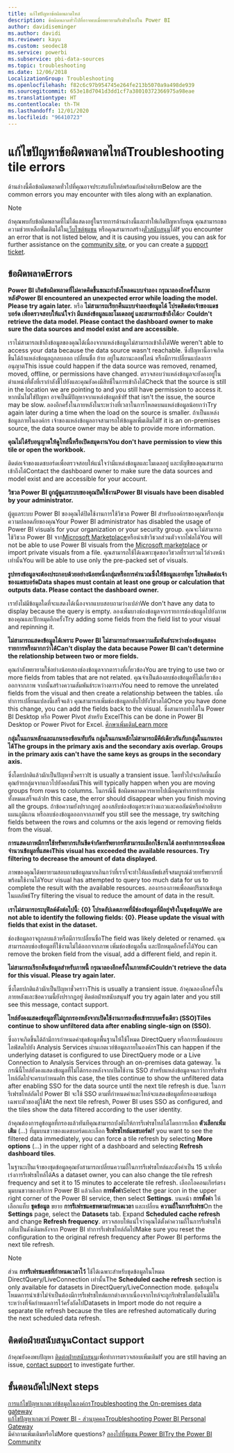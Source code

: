 ```yaml
---
title: แก้ไขปัญหาข้อผิดพลาดไทล์
description: ข้อผิดพลาดทั่วไปที่อาจพบเมื่อพยายามรีเฟรชไทล์ใน Power BI
author: davidiseminger
ms.author: davidi
ms.reviewer: kayu
ms.custom: seodec18
ms.service: powerbi
ms.subservice: pbi-data-sources
ms.topic: troubleshooting
ms.date: 12/06/2018
LocalizationGroup: Troubleshooting
ms.openlocfilehash: f82c6c97b954745e264fe213b5070a9a498de939
ms.sourcegitcommit: 653e18d7041d3dd1cf7a38010372366975a98eae
ms.translationtype: HT
ms.contentlocale: th-TH
ms.lasthandoff: 12/01/2020
ms.locfileid: "96410723"
---
```

# <a name="troubleshooting-tile-errors"></a><span data-ttu-id="c8ee8-103">แก้ไขปัญหาข้อผิดพลาดไทล์</span><span class="sxs-lookup"><span data-stu-id="c8ee8-103">Troubleshooting tile errors</span></span>
<span data-ttu-id="c8ee8-104">ด้านล่างนี้คือข้อผิดพลาดทั่วไปที่คุณอาจประสบกับไทล์พร้อมกับคำอธิบาย</span><span class="sxs-lookup"><span data-stu-id="c8ee8-104">Below are the common errors you may encounter with tiles along with an explanation.</span></span>

> [!NOTE]
> <span data-ttu-id="c8ee8-105">ถ้าคุณพบกับข้อผิดพลาดที่ไม่ได้แสดงอยู่ในรายการด้านล่างนี้และทำให้เกิดปัญหากับคุณ คุณสามารถขอความช่วยเหลือพิ่่มเติมได้ใน[เว็บไซต์ชุมชน](https://community.powerbi.com/) หรือคุณสามารถสร้าง[ตั๋วสนับสนุน](https://powerbi.microsoft.com/support/)ได้</span><span class="sxs-lookup"><span data-stu-id="c8ee8-105">If you encounter an error that is not listed below, and it is causing you issues, you can ask for further assistance on the [community site](https://community.powerbi.com/), or you can create a [support ticket](https://powerbi.microsoft.com/support/).</span></span>
> 
> 

## <a name="errors"></a><span data-ttu-id="c8ee8-106">ข้อผิดพลาด</span><span class="sxs-lookup"><span data-stu-id="c8ee8-106">Errors</span></span>
<span data-ttu-id="c8ee8-107">**Power BI เกิดข้อผิดพลาดที่ไม่คาดคิดขึ้นขณะกำลังโหลดแบบจำลอง กรุณาลองอีกครั้งในภายหลัง**</span><span class="sxs-lookup"><span data-stu-id="c8ee8-107">**Power BI encountered an unexpected error while loading the model. Please try again later.**</span></span>
<span data-ttu-id="c8ee8-108">หรือ **ไม่สามารถเรียกคืนแบบจำลองข้อมูลได้ โปรดติดต่อเจ้าของแดชบอร์ด เพื่อตรวจสอบให้แน่ใจว่า มีแหล่งข้อมูลและโมเดลอยู่ และสามารถเข้าถึงได้**</span><span class="sxs-lookup"><span data-stu-id="c8ee8-108">or **Couldn't retrieve the data model. Please contact the dashboard owner to make sure the data sources and model exist and are accessible.**</span></span>

<span data-ttu-id="c8ee8-109">เราไม่สามารถเข้าถึงข้อมูลของคุณได้เนื่องจากแหล่งข้อมูลไม่สามารถเข้าถึงได้</span><span class="sxs-lookup"><span data-stu-id="c8ee8-109">We weren't able to access your data because the data source wasn't reachable.</span></span> <span data-ttu-id="c8ee8-110">ซึ่งปัญหานี้อาจเกิดขึ้นได้ถ้าแหล่งข้อมูลถูกลบออก เปลี่ยนชื่อ ย้าย อยู่ในสถานะออฟไลน์ หรือมีการเปลี่ยนแปลงการอนุญาต</span><span class="sxs-lookup"><span data-stu-id="c8ee8-110">This issue could happen if the data source was removed, renamed, moved, offline, or permissions have changed.</span></span> <span data-ttu-id="c8ee8-111">ตรวจสอบว่าแหล่งข้อมูลจะยังคงอยู่ในตำแหน่งที่ตั้งที่เรากำลังชี้ไปยังและคุณยังคงมีสิทธิ์ในการเข้าถึงได้</span><span class="sxs-lookup"><span data-stu-id="c8ee8-111">Check that the source is still in the location we are pointing to and you still have permission to access it.</span></span> <span data-ttu-id="c8ee8-112">หากนั่นไม่ใช่ปัญหา อาจเป็นมีปัญหาจากแหล่งข้อมูลช้า</span><span class="sxs-lookup"><span data-stu-id="c8ee8-112">If that isn't the issue, the source may be slow.</span></span> <span data-ttu-id="c8ee8-113">ลองอีกครั้งในภายหลังในระหว่างที่เวลาในการโหลดบนแหล่งข้อมูลน้อยกว่า</span><span class="sxs-lookup"><span data-stu-id="c8ee8-113">Try again later during a time when the load on the source is smaller.</span></span> <span data-ttu-id="c8ee8-114">ถ้าเป็นแหล่งข้อมูลภายในองค์กร เจ้าของแหล่งข้อมูลอาจสามารถให้ข้อมูลเพิ่มเติมได้</span><span class="sxs-lookup"><span data-stu-id="c8ee8-114">If it is an on-premises source, the data source owner may be able to provide more information.</span></span>

<span data-ttu-id="c8ee8-115">**คุณไม่ได้รับอนุญาตให้ดูไทล์นี้หรือเปิดสมุดงาน**</span><span class="sxs-lookup"><span data-stu-id="c8ee8-115">**You don't have permission to view this tile or open the workbook.**</span></span>

<span data-ttu-id="c8ee8-116">ติดต่อเจ้าของแดชบอร์ดเพื่อตรวจสอบให้แน่ใจว่ามีแหล่งข้อมูลและโมเดลอยู่ และบัญชีของคุณสามารถเข้าถึงได้</span><span class="sxs-lookup"><span data-stu-id="c8ee8-116">Contact the dashboard owner to make sure the data sources and model exist and are accessible for your account.</span></span>

<span data-ttu-id="c8ee8-117">**วิชวล Power BI ถูกผู้ดูแลระบบของคุณปิดใช้งาน**</span><span class="sxs-lookup"><span data-stu-id="c8ee8-117">**Power BI visuals have been disabled by your administrator.**</span></span>

<span data-ttu-id="c8ee8-118">ผู้ดูแลระบบ Power BI ของคุณได้ปิดใช้งานการใช้วิชวล Power BI สำหรับองค์กรของคุณหรือกลุ่มความปลอดภัยของคุณ</span><span class="sxs-lookup"><span data-stu-id="c8ee8-118">Your Power BI administrator has disabled the usage of Power BI visuals for your organization or your security group.</span></span>
<span data-ttu-id="c8ee8-119">คุณจะไม่สามารถใช้วิชวล Power BI จาก[Microsoft Marketplace](https://appsource.microsoft.com/marketplace/apps?page=1&product=power-bi-visuals)หรือนำเข้าวิชวลส่วนตัวจากไฟลได้</span><span class="sxs-lookup"><span data-stu-id="c8ee8-119">You will not be able to use Power BI visuals from the [Microsoft marketplace](https://appsource.microsoft.com/marketplace/apps?page=1&product=power-bi-visuals) or import private visuals from a file.</span></span> <span data-ttu-id="c8ee8-120">คุณสามารถใช้ได้เฉพาะชุดของวิชวลที่รวบรวมไว้ล่วงหน้าเท่านั้น</span><span class="sxs-lookup"><span data-stu-id="c8ee8-120">You will be able to use only the pre-packed set of visuals.</span></span>


<span data-ttu-id="c8ee8-121">**รูปทรงข้อมูลจะต้องประกอบด้วยอย่างน้อยหนึ่งกลุ่มหรือการคำนวณซึ่งให้ข้อมูลเอาท์พุท โปรดติดต่อเจ้าของแดชบอร์ด**</span><span class="sxs-lookup"><span data-stu-id="c8ee8-121">**Data shapes must contain at least one group or calculation that outputs data. Please contact the dashboard owner.**</span></span>

<span data-ttu-id="c8ee8-122">เรายังไม่มีข้อมูลใดที่จะแสดงได้เนื่องจากแบบสอบถามว่างเปล่า</span><span class="sxs-lookup"><span data-stu-id="c8ee8-122">We don't have any data to display because the query is empty.</span></span> <span data-ttu-id="c8ee8-123">ลองเพิ่มบางช่องข้อมูลจากรายการช่องข้อมูลไปยังภาพของคุณและปักหมุดอีกครั้ง</span><span class="sxs-lookup"><span data-stu-id="c8ee8-123">Try adding some fields from the field list to your visual and repinning it.</span></span>

<span data-ttu-id="c8ee8-124">**ไม่สามารถแสดงข้อมูลได้เพราะ Power BI ไม่สามารถกำหนดความสัมพันธ์ระหว่างช่องข้อมูลสองรายการหรือมากกว่าได้**</span><span class="sxs-lookup"><span data-stu-id="c8ee8-124">**Can't display the data because Power BI can't determine the relationship between two or more fields.**</span></span>

<span data-ttu-id="c8ee8-125">คุณกำลังพยายามใช้อย่างน้อยสองช่องข้อมูลจากตารางที่เกี่ยวข้อง</span><span class="sxs-lookup"><span data-stu-id="c8ee8-125">You are trying to use two or more fields from tables that are not related.</span></span> <span data-ttu-id="c8ee8-126">คุณจำเป็นต้องลบช่องข้อมูลที่ไม่เกี่ยวข้องออกจากภาพ จากนั้นสร้างความสัมพันธ์ระหว่างตาราง</span><span class="sxs-lookup"><span data-stu-id="c8ee8-126">You need to remove the unrelated fields from the visual and then create a relationship between the tables.</span></span> <span data-ttu-id="c8ee8-127">เมื่อทำการเปลี่ยนแปลงนี้เสร็จแล้ว คุณสามารถเพิ่มช่องข้อมูลกลับไปยังวิชวลได้</span><span class="sxs-lookup"><span data-stu-id="c8ee8-127">Once you have done this change, you can add the fields back to the visual.</span></span> <span data-ttu-id="c8ee8-128">ซึ่งสามารถทำได้ใน Power BI Desktop หรือ Power Pivot สำหรับ Excel</span><span class="sxs-lookup"><span data-stu-id="c8ee8-128">This can be done in Power BI Desktop or Power Pivot for Excel.</span></span> [<span data-ttu-id="c8ee8-129">ศึกษาเพิ่มเติม</span><span class="sxs-lookup"><span data-stu-id="c8ee8-129">Learn more</span></span>](../transform-model/desktop-create-and-manage-relationships.md)

<span data-ttu-id="c8ee8-130">**กลุ่มในแกนหลักและแกนรองซ้อนทับกัน กลุ่มในแกนหลักไม่สามารถมีคีย์เดียวกันกับกลุ่มในแกนรองได้**</span><span class="sxs-lookup"><span data-stu-id="c8ee8-130">**The groups in the primary axis and the secondary axis overlap. Groups in the primary axis can't have the same keys as groups in the secondary axis.**</span></span>

<span data-ttu-id="c8ee8-131">ซึ่งโดยปกติแล้วมักเป็นปัญหาชั่วคราว</span><span class="sxs-lookup"><span data-stu-id="c8ee8-131">It is usually a transient issue.</span></span> <span data-ttu-id="c8ee8-132">โดยทั่วไปจะเกิดขึ้นเมื่อคุณย้ายกลุ่มจากแถวไปยังคอลัมน์</span><span class="sxs-lookup"><span data-stu-id="c8ee8-132">This will typically happen when you are moving groups from rows to columns.</span></span> <span data-ttu-id="c8ee8-133">ในกรณีนี้ ข้อผิดพลาดควรหายไปเมื่อคุณทำการย้ายกลุ่มทั้งหมดเสร็จแล้ว</span><span class="sxs-lookup"><span data-stu-id="c8ee8-133">In this case, the error should disappear when you finish moving all the groups.</span></span> <span data-ttu-id="c8ee8-134">ถ้าข้อความยังปรากฏอยู่ ลองสลับช่องข้อมูลระหว่างแถวและคอลัมน์หรือคำอธิบายแผนภูมิแกน หรือลบช่องข้อมูลออกจากภาพ</span><span class="sxs-lookup"><span data-stu-id="c8ee8-134">If you still see the message, try switching fields between the rows and columns or the axis legend or removing fields from the visual.</span></span>  

<span data-ttu-id="c8ee8-135">**การแสดงภาพมีการใช้ทรัพยากรเกินขีดจำกัดทรัพยากรที่สามารถเลือกใช้งานได้ ลองทำการกรองเพื่อลดจำนวนข้อมูลที่แสดง**</span><span class="sxs-lookup"><span data-stu-id="c8ee8-135">**This visual has exceeded the available resources. Try filtering to decrease the amount of data displayed.**</span></span>

<span data-ttu-id="c8ee8-136">ภาพของคุณได้พยายามสอบถามข้อมูลมากเกินกว่าที่เราก็จะทำให้ผลลัพธ์เสร็จสมบูรณ์ด้วยทรัพยากรที่พร้อมใช้งานได้</span><span class="sxs-lookup"><span data-stu-id="c8ee8-136">Your visual has attempted to query too much data for us to complete the result with the available resources.</span></span> <span data-ttu-id="c8ee8-137">ลองกรองภาพเพื่อลดปริมาณข้อมูลในผลลัพธ์</span><span class="sxs-lookup"><span data-stu-id="c8ee8-137">Try filtering the visual to reduce the amount of data in the result.</span></span>

<span data-ttu-id="c8ee8-138">**เราไม่สามารถระบุฟิลด์ดังต่อไปนี้: {0} โปรดอัปเดตภาพที่มีช่องข้อมูลที่มีอยู่จริงในชุดข้อมูล**</span><span class="sxs-lookup"><span data-stu-id="c8ee8-138">**We are not able to identify the following fields: {0}. Please update the visual with fields that exist in the dataset.**</span></span>

<span data-ttu-id="c8ee8-139">ช่องข้อมูลอาจถูกลบแล้วหรือมีการเปลี่ยนชื่อ</span><span class="sxs-lookup"><span data-stu-id="c8ee8-139">The field was likely deleted or renamed.</span></span> <span data-ttu-id="c8ee8-140">คุณสามารถลบช่องข้อมูลที่ใช้งานไม่ได้ออกจากภาพ เพิ่มช่องข้อมูลอื่น และปักหมุดอีกครั้งได้</span><span class="sxs-lookup"><span data-stu-id="c8ee8-140">You can remove the broken field from the visual, add a different field, and repin it.</span></span>

<span data-ttu-id="c8ee8-141">**ไม่สามารถเรียกคืนข้อมูลสำหรับภาพนี้ กรุณาลองอีกครั้งในภายหลัง**</span><span class="sxs-lookup"><span data-stu-id="c8ee8-141">**Couldn't retrieve the data for this visual. Please try again later.**</span></span>

<span data-ttu-id="c8ee8-142">ซึ่งโดยปกติแล้วมักเป็นปัญหาชั่วคราว</span><span class="sxs-lookup"><span data-stu-id="c8ee8-142">This is usually a transient issue.</span></span> <span data-ttu-id="c8ee8-143">ถ้าคุณลองอีกครั้งในภายหลังและข้อความนี้ยังปรากฏอยู่ ติดต่อฝ่ายสนับสนุน</span><span class="sxs-lookup"><span data-stu-id="c8ee8-143">If you try again later and you still see this message, contact support.</span></span>

<span data-ttu-id="c8ee8-144">**ไทล์ยังคงแสดงข้อมูลที่ไม่ถูกกรองหลังจากเปิดใช้งานการลงชื่อเข้าระบบครั้งเดียว (SSO)**</span><span class="sxs-lookup"><span data-stu-id="c8ee8-144">**Tiles continue to show unfiltered data after enabling single-sign on (SSO).**</span></span>

<span data-ttu-id="c8ee8-145">ซึ่งอาจเกิดขึ้นได้ถ้ามีการกำหนดค่าชุดข้อมูลพื้นฐานให้ใช้โหมด DirectQuery หรือการเชื่อมต่อแบบไลฟ์สดไปยัง Analysis Services ผ่านเกตเวย์ข้อมูลภายในองค์กร</span><span class="sxs-lookup"><span data-stu-id="c8ee8-145">This can happen if the underlying dataset is configured to use DirectQuery mode or a Live Connection to Analysis Services through an on-premises data gateway.</span></span> <span data-ttu-id="c8ee8-146">ในกรณีนี้ไทล์ยังคงแสดงข้อมูลที่ไม่ได้กรองหลังจากเปิดใช้งาน SSO สำหรับแหล่งข้อมูลจนกว่าการรีเฟรชไทล์ถัดไปจะครบกำหนด</span><span class="sxs-lookup"><span data-stu-id="c8ee8-146">In this case, the tiles continue to show the unfiltered data after enabling SSO for the data source until the next tile refresh is due.</span></span> <span data-ttu-id="c8ee8-147">ในการรีเฟรชไทล์ถัดไป Power BI จะใช้ SSO ตามที่กำหนดค่าและไทล์จะแสดงข้อมูลที่กรองตามข้อมูลเฉพาะตัวของผู้ใช้</span><span class="sxs-lookup"><span data-stu-id="c8ee8-147">At the next tile refresh, Power BI uses SSO as configured, and the tiles show the data filtered according to the user identity.</span></span> 

<span data-ttu-id="c8ee8-148">ถ้าคุณต้องการดูข้อมูลที่กรองแล้วทันทีคุณสามารถบังคับให้การรีเฟรชไทล์ได้โดยการเลือก **ตัวเลือกเพิ่มเติม** (...) ที่มุมบนขวาของแดชบอร์ดและเลือก **รีเฟรชไทล์แดชบอร์ด**</span><span class="sxs-lookup"><span data-stu-id="c8ee8-148">If you want to see the filtered data immediately, you can force a tile refresh by selecting **More options** (...) in the upper right of a dashboard and selecting **Refresh dashboard tiles**.</span></span>

<span data-ttu-id="c8ee8-149">ในฐานะเป็นเจ้าของชุดข้อมูลคุณยังสามารถเปลี่ยนความถี่ในการรีเฟรชไทล์และตั้งค่าเป็น 15 นาทีเพื่อเร่งการรีเฟรชไทล์ได้</span><span class="sxs-lookup"><span data-stu-id="c8ee8-149">As a dataset owner, you can also change the tile refresh frequency and set it to 15 minutes to accelerate tile refresh.</span></span> <span data-ttu-id="c8ee8-150">เลือกไอคอนเกียร์ตรงมุมบนขวาของบริการ Power BI แล้วเลือก **การตั้งค่า**</span><span class="sxs-lookup"><span data-stu-id="c8ee8-150">Select the gear icon in the upper right corner of the Power BI service, then select **Settings**.</span></span> <span data-ttu-id="c8ee8-151">บนหน้า **การตั้งค่า** ให้เลือกแท็บ **ชุดข้อมูล** ขยาย **การรีเฟรชแคชทตามกำหนดเวลา**  และเปลี่ยน **ความถี่ในการรีเฟรช**</span><span class="sxs-lookup"><span data-stu-id="c8ee8-151">On the **Settings** page, select the **Datasets** tab. Expand **Scheduled cache refresh** and change **Refresh frequency**.</span></span> <span data-ttu-id="c8ee8-152">ตรวจสอบให้แน่ใจว่าคุณได้ตั้งค่าความถี่ในการรีเฟรชให้กลับเป็นดังเดิมหลังจาก Power BI ทำการรีเฟรชไทล์ถัดไป</span><span class="sxs-lookup"><span data-stu-id="c8ee8-152">Make sure you reset the configuration to the original refresh frequency after Power BI performs the next tile refresh.</span></span>

> [!NOTE]
> <span data-ttu-id="c8ee8-153">ส่วน **การรีเฟรชแคชที่กำหนดเวลาไว้**  ใช้ได้เฉพาะสำหรับชุดข้อมูลในโหมด DirectQuery/LiveConnection เท่านั้น</span><span class="sxs-lookup"><span data-stu-id="c8ee8-153">The **Scheduled cache refresh** section is only available for datasets in DirectQuery/LiveConnection mode.</span></span> <span data-ttu-id="c8ee8-154">ชุดข้อมูลในโหมดการนำเข้าไม่จำเป็นต้องมีการรีเฟรชไทล์แยกต่างหากเนื่องจากไทล์จะถูกรีเฟรชโดยอัตโนมัติในระหว่างที่จัดกำหนดการไว้ครั้งถัดไป</span><span class="sxs-lookup"><span data-stu-id="c8ee8-154">Datasets in Import mode do not require a separate tile refresh because the tiles are refreshed automatically during the next scheduled data refresh.</span></span>

## <a name="contact-support"></a><span data-ttu-id="c8ee8-155">ติดต่อฝ่ายสนับสนุน</span><span class="sxs-lookup"><span data-stu-id="c8ee8-155">Contact support</span></span>
<span data-ttu-id="c8ee8-156">ถ้าคุณยังคงพบปัญหา [ติดต่อฝ่ายสนับสนุน](https://support.powerbi.com)เพื่อทำการตรวจสอบเพิ่มเติม</span><span class="sxs-lookup"><span data-stu-id="c8ee8-156">If you are still having an issue, [contact support](https://support.powerbi.com) to investigate further.</span></span>

## <a name="next-steps"></a><span data-ttu-id="c8ee8-157">ขั้นตอนถัดไป</span><span class="sxs-lookup"><span data-stu-id="c8ee8-157">Next steps</span></span>
[<span data-ttu-id="c8ee8-158">การแก้ไขปัญหาเกตเวย์ข้อมูลในองค์กร</span><span class="sxs-lookup"><span data-stu-id="c8ee8-158">Troubleshooting the On-premises data gateway</span></span>](service-gateway-onprem-tshoot.md)  
[<span data-ttu-id="c8ee8-159">แก้ไขปัญหาเกตเวย์ Power BI - ส่วนบุคคล</span><span class="sxs-lookup"><span data-stu-id="c8ee8-159">Troubleshooting Power BI Personal Gateway</span></span>](service-admin-troubleshooting-power-bi-personal-gateway.md)  
<span data-ttu-id="c8ee8-160">มีคำถามเพิ่มเติมหรือไม่</span><span class="sxs-lookup"><span data-stu-id="c8ee8-160">More questions?</span></span> [<span data-ttu-id="c8ee8-161">ลองไปที่ชุมชน Power BI</span><span class="sxs-lookup"><span data-stu-id="c8ee8-161">Try the Power BI Community</span></span>](https://community.powerbi.com/)
